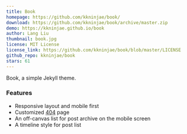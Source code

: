 ```yaml
---
title: Book
homepage: https://github.com/kkninjae/book/
download: https://github.com/kkninjae/book/archive/master.zip
demo: https://kkninjae.github.io/book
author: Lang Liu
thumbnail: book.jpg
license: MIT License
license_link: https://github.com/kkninjae/book/blob/master/LICENSE
github_repo: kkninjae/book
stars: 61
---
```


Book, a simple Jekyll theme.

### Features

* Responsive layout and mobile first
* Customized [404](http://kkninjae.github.io/book/hehe) page
* An off-canvas list for post archive on the mobile screen
* A timeline style for post list
